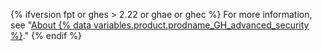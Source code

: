 {% ifversion fpt or ghes > 2.22 or ghae or ghec %}
For more information, see "[About {% data variables.product.prodname_GH_advanced_security %}](/github/getting-started-with-github/about-github-advanced-security)."
{% endif %}
